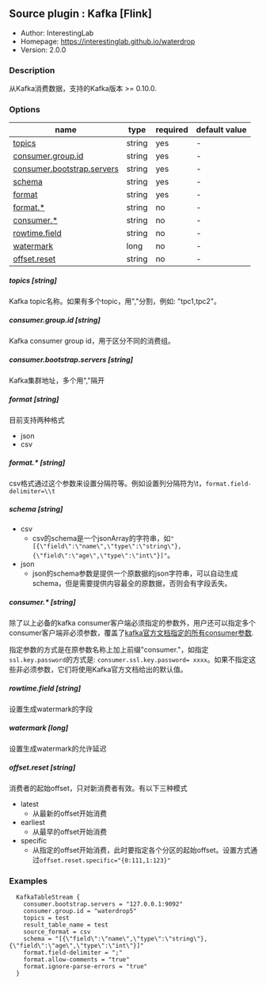## Source plugin : Kafka [Flink]

* Author: InterestingLab
* Homepage: https://interestinglab.github.io/waterdrop
* Version: 2.0.0

### Description
从Kafka消费数据，支持的Kafka版本 >= 0.10.0.

### Options

| name | type | required | default value |
| --- | --- | --- | --- |
| [topics](#topics-string) | string | yes | - |
| [consumer.group.id](#consumergroupid-string) | string | yes | - |
| [consumer.bootstrap.servers](#consumerbootstrapservers-string) | string | yes | - |
| [schema](#schema-string) | string | yes | - | 
| [format](#format-string) | string | yes | - | 
| [format.*](#format.*-string) | string | no | - | 
| [consumer.*](#consumer-string) | string | no | - |
| [rowtime.field](#rowtime.field-string) | string | no | - | 
| [watermark](#watermark-string) | long | no | - | 
| [offset.reset](#offset.reset-string) | string | no | - | 

##### topics [string]

Kafka topic名称。如果有多个topic，用","分割，例如: "tpc1,tpc2"。

##### consumer.group.id [string]

Kafka consumer group id，用于区分不同的消费组。

##### consumer.bootstrap.servers [string]

Kafka集群地址，多个用","隔开

##### format [string]
目前支持两种格式
- json
- csv

##### format.* [string]
csv格式通过这个参数来设置分隔符等。例如设置列分隔符为\t，`format.field-delimiter=\\t`

##### schema [string]
- csv
   - csv的schema是一个jsonArray的字符串，如`"[{\"field\":\"name\",\"type\":\"string\"},{\"field\":\"age\",\"type\":\"int\"}]"`。
- json
   - json的schema参数是提供一个原数据的json字符串，可以自动生成schema，但是需要提供内容最全的原数据，否则会有字段丢失。


##### consumer.* [string]

除了以上必备的kafka consumer客户端必须指定的参数外，用户还可以指定多个consumer客户端非必须参数，覆盖了[kafka官方文档指定的所有consumer参数](http://kafka.apache.org/documentation.html#oldconsumerconfigs).

指定参数的方式是在原参数名称上加上前缀"consumer."，如指定`ssl.key.password`的方式是: `consumer.ssl.key.password= xxxx`。如果不指定这些非必须参数，它们将使用Kafka官方文档给出的默认值。

##### rowtime.field [string]
设置生成watermark的字段

##### watermark [long]
设置生成watermark的允许延迟

##### offset.reset [string]
消费者的起始offset，只对新消费者有效。有以下三种模式
- latest 
  - 从最新的offset开始消费
- earliest 
  - 从最早的offset开始消费
- specific 
  - 从指定的offset开始消费，此时要指定各个分区的起始offset。设置方式通过`offset.reset.specific="{0:111,1:123}"`

### Examples

```
  KafkaTableStream {
    consumer.bootstrap.servers = "127.0.0.1:9092"
    consumer.group.id = "waterdrop5"
    topics = test
    result_table_name = test
    source_format = csv
    schema = "[{\"field\":\"name\",\"type\":\"string\"},{\"field\":\"age\",\"type\":\"int\"}]"
    format.field-delimiter = ";"
    format.allow-comments = "true"
    format.ignore-parse-errors = "true"
  }
```
